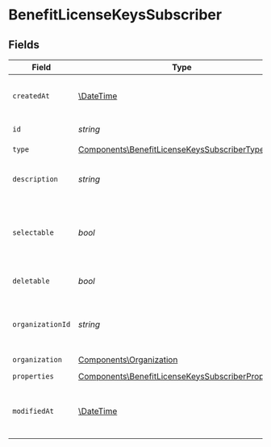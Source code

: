 # BenefitLicenseKeysSubscriber


## Fields

| Field                                                                                                                  | Type                                                                                                                   | Required                                                                                                               | Description                                                                                                            |
| ---------------------------------------------------------------------------------------------------------------------- | ---------------------------------------------------------------------------------------------------------------------- | ---------------------------------------------------------------------------------------------------------------------- | ---------------------------------------------------------------------------------------------------------------------- |
| `createdAt`                                                                                                            | [\DateTime](https://www.php.net/manual/en/class.datetime.php)                                                          | :heavy_check_mark:                                                                                                     | Creation timestamp of the object.                                                                                      |
| `id`                                                                                                                   | *string*                                                                                                               | :heavy_check_mark:                                                                                                     | The ID of the benefit.                                                                                                 |
| `type`                                                                                                                 | [Components\BenefitLicenseKeysSubscriberType](../../Models/Components/BenefitLicenseKeysSubscriberType.md)             | :heavy_check_mark:                                                                                                     | N/A                                                                                                                    |
| `description`                                                                                                          | *string*                                                                                                               | :heavy_check_mark:                                                                                                     | The description of the benefit.                                                                                        |
| `selectable`                                                                                                           | *bool*                                                                                                                 | :heavy_check_mark:                                                                                                     | Whether the benefit is selectable when creating a product.                                                             |
| `deletable`                                                                                                            | *bool*                                                                                                                 | :heavy_check_mark:                                                                                                     | Whether the benefit is deletable.                                                                                      |
| `organizationId`                                                                                                       | *string*                                                                                                               | :heavy_check_mark:                                                                                                     | The ID of the organization owning the benefit.                                                                         |
| `organization`                                                                                                         | [Components\Organization](../../Models/Components/Organization.md)                                                     | :heavy_check_mark:                                                                                                     | N/A                                                                                                                    |
| `properties`                                                                                                           | [Components\BenefitLicenseKeysSubscriberProperties](../../Models/Components/BenefitLicenseKeysSubscriberProperties.md) | :heavy_check_mark:                                                                                                     | N/A                                                                                                                    |
| `modifiedAt`                                                                                                           | [\DateTime](https://www.php.net/manual/en/class.datetime.php)                                                          | :heavy_check_mark:                                                                                                     | Last modification timestamp of the object.                                                                             |